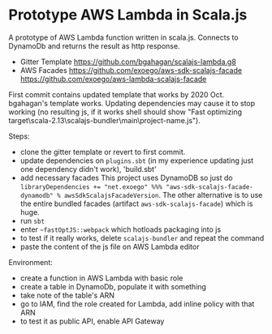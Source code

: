 # Prototype AWS Lambda in Scala.js

A prototype of AWS Lambda function written in scala.js. 
Connects to DynamoDb and returns the result as http response. 

- Gitter Template
https://github.com/bgahagan/scalajs-lambda.g8
- AWS Facades
https://github.com/exoego/aws-sdk-scalajs-facade
https://github.com/exoego/aws-lambda-scalajs-facade

First commit contains updated template that works by 2020 Oct.
bgahagan's template works. Updating dependencies may cause it to stop working (no resulting js, if it works shell should show "Fast optimizing target\scala-2.13\scalajs-bundler\main\project-name.js").

Steps:
- clone the gitter template or revert to first commit.
- update dependencies on `plugins.sbt` (in my experience updating just one dependency didn't work), 'build.sbt'
- add necessary facades
This project uses DynamoDB so just do `libraryDependencies += "net.exoego" %%% "aws-sdk-scalajs-facade-dynamodb" % awsSdkScalajsFacadeVersion`.
The other alternative is to use the entire bundled facades (artifact `aws-sdk-scalajs-facade`) which is huge. 
- run `sbt`
- enter `~fastOptJS::webpack` which hotloads packaging into js
- to test if it really works, delete `scalajs-bundler` and repeat the command
- paste the content of the js file on AWS Lambda editor

Environment:
- create a function in AWS Lambda with basic role
- create a table in DynamoDb, populate it with something
- take note of the table's ARN
- go to IAM, find the role created for Lambda, add inline policy with that ARN
- to test it as public API, enable API Gateway


